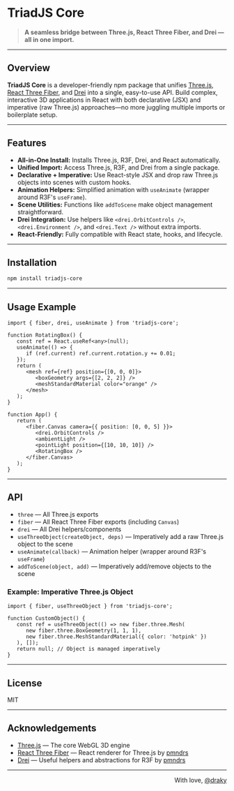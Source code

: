 

# TriadJS Core

> **A seamless bridge between Three.js, React Three Fiber, and Drei — all in one import.**

---

## Overview

**TriadJS Core** is a developer-friendly npm package that unifies [Three.js](https://threejs.org/), [React Three Fiber](https://docs.pmnd.rs/react-three-fiber/), and [Drei](https://docs.pmnd.rs/drei/) into a single, easy-to-use API. Build complex, interactive 3D applications in React with both declarative (JSX) and imperative (raw Three.js) approaches—no more juggling multiple imports or boilerplate setup.

---

## Features

- **All-in-One Install:** Installs Three.js, R3F, Drei, and React automatically.
- **Unified Import:** Access Three.js, R3F, and Drei from a single package.
- **Declarative + Imperative:** Use React-style JSX and drop raw Three.js objects into scenes with custom hooks.
- **Animation Helpers:** Simplified animation with `useAnimate` (wrapper around R3F's `useFrame`).
- **Scene Utilities:** Functions like `addToScene` make object management straightforward.
- **Drei Integration:** Use helpers like `<drei.OrbitControls />`, `<drei.Environment />`, and `<drei.Text />` without extra imports.
- **React-Friendly:** Fully compatible with React state, hooks, and lifecycle.

---

## Installation

```sh
npm install triadjs-core
```

---


## Usage Example

```tsx
import { fiber, drei, useAnimate } from 'triadjs-core';

function RotatingBox() {
   const ref = React.useRef<any>(null);
   useAnimate(() => {
      if (ref.current) ref.current.rotation.y += 0.01;
   });
   return (
      <mesh ref={ref} position={[0, 0, 0]}>
         <boxGeometry args={[2, 2, 2]} />
         <meshStandardMaterial color="orange" />
      </mesh>
   );
}

function App() {
   return (
      <fiber.Canvas camera={{ position: [0, 0, 5] }}>
         <drei.OrbitControls />
         <ambientLight />
         <pointLight position={[10, 10, 10]} />
         <RotatingBox />
      </fiber.Canvas>
   );
}
```

---


## API

- `three` — All Three.js exports
- `fiber` — All React Three Fiber exports (including `Canvas`)
- `drei` — All Drei helpers/components
- `useThreeObject(createObject, deps)` — Imperatively add a raw Three.js object to the scene
- `useAnimate(callback)` — Animation helper (wrapper around R3F's `useFrame`)
- `addToScene(object, add)` — Imperatively add/remove objects to the scene

### Example: Imperative Three.js Object

```tsx
import { fiber, useThreeObject } from 'triadjs-core';

function CustomObject() {
   const ref = useThreeObject(() => new fiber.three.Mesh(
      new fiber.three.BoxGeometry(1, 1, 1),
      new fiber.three.MeshStandardMaterial({ color: 'hotpink' })
   ), []);
   return null; // Object is managed imperatively
}
```

---


## License

MIT

---


## Acknowledgements

- [Three.js](https://threejs.org/) — The core WebGL 3D engine
- [React Three Fiber](https://github.com/pmndrs/react-three-fiber) — React renderer for Three.js by [pmndrs](https://github.com/pmndrs)
- [Drei](https://github.com/pmndrs/drei) — Useful helpers and abstractions for R3F by [pmndrs](https://github.com/pmndrs)

---

<div align="right">
With love, <a href="https://github.com/mahatolalit" target="_blank">@draky</a>
</div>
